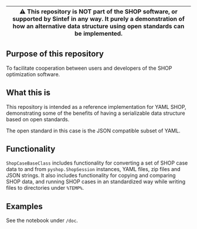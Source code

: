 
| :warning: This repository is NOT part of the SHOP software, or supported by Sintef in any way. It purely a demonstration of how an alternative data structure using open standards can be implemented. |
|---|

## Purpose of this repository
To facilitate cooperation between users and developers of the SHOP
optimization software.

## What this is
This repository is intended as a reference implementation for YAML SHOP, 
demonstrating some of the benefits of having a serializable data structure 
based on open standards. 

The open standard in this case is the JSON compatible subset of YAML. 

## Functionality
```ShopCaseBaseClass``` includes functionality for converting a set of SHOP case data 
to and from ```pyshop.ShopSession``` instances, YAML files, zip files and 
JSON strings. It also includes functionality for copying and comparing SHOP data, and 
running SHOP cases in an standardized way while writing files to directories 
under ```%TEMP%```.

## Examples
See the notebook under ```/doc```.
